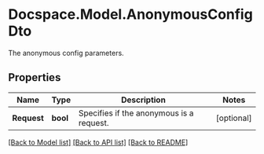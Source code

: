# Docspace.Model.AnonymousConfigDto
The anonymous config parameters.

## Properties

Name | Type | Description | Notes
------------ | ------------- | ------------- | -------------
**Request** | **bool** | Specifies if the anonymous is a request. | [optional] 

[[Back to Model list]](../README.md#documentation-for-models) [[Back to API list]](../README.md#documentation-for-api-endpoints) [[Back to README]](../README.md)

